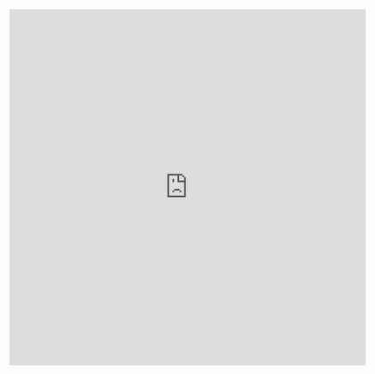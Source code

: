 <iframe width="640" height="640" src="https://cybermap.kaspersky.com/en/widget/dynamic/dark" frameborder="0"><img src="https://gist.githubusercontent.com/greycr0w/9109255702e1319a7dfc1c89447f944b/raw/c86c5cb4d88336b8e3ff6344e26ee9e329ac9d0d/greycr0w.svg" width="60%" height="60%"></a>
